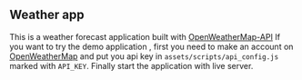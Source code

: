 ## Weather app
This is a weather forecast application built with [OpenWeatherMap-API](https://openweathermap.org/)
If you want to try the demo application , first you need to make an account  on
[OpenWeatherMap](https://openweathermap.org/) and put you api key in `assets/scripts/api_config.js` marked with `API_KEY`.
 Finally start the application with live server.
